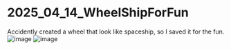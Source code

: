 # 2025_04_14_WheelShipForFun
Accidently created a wheel that look like spaceship, so I saved it for the fun.
![image](https://github.com/user-attachments/assets/760c703b-a1e7-4098-a4da-3246c5dea2ba)
![image](https://github.com/user-attachments/assets/db1d2f8b-16d7-44a2-b635-fafeac54efe7)
